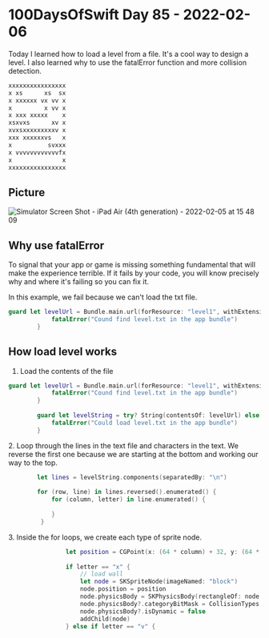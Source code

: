 # 100DaysOfSwift Day 85 - 2022-02-06

Today I learned how to load a level from a file.  It's a cool way to design a level.  I also learned why to use the fatalError function and more collision detection.

```txt
xxxxxxxxxxxxxxxx
x xs      xs  sx
x xxxxxx vx vv x
x         x vv x
x xxx xxxxx    x
xsxvxs      xv x
xvxsxxxxxxxxxv x
xxx xxxxxxvs   x
x          svxxx
x vvvvvvvvvvvvfx
x              x
xxxxxxxxxxxxxxxx
```

## Picture

![Simulator Screen Shot - iPad Air (4th generation) - 2022-02-05 at 15 48 09](https://user-images.githubusercontent.com/9620015/152663085-cda3ddf9-e2e4-4dc3-9dc5-10679b3dea2a.png)


## Why use fatalError

To signal that your app or game is missing something fundamental that will make the experience terrible.  If it fails by your code, you will know precisely why and where it's failing so you can fix it.


In this example, we fail because we can't load the txt file.
```swift
guard let levelUrl = Bundle.main.url(forResource: "level1", withExtension: "txt") else {
            fatalError("Cound find level.txt in the app bundle")
        }
```

## How load level works

1. Load the contents of the file

```swift
guard let levelUrl = Bundle.main.url(forResource: "level1", withExtension: "txt") else {
            fatalError("Cound find level.txt in the app bundle")
        }
        
        guard let levelString = try? String(contentsOf: levelUrl) else {
            fatalError("Could load level.txt in the app bundle")
        }
```


2\. Loop through the lines in the text file and characters in the text.  We reverse the first one because we are starting at the bottom and working our way to the top.

```swift
        let lines = levelString.components(separatedBy: "\n")
        
        for (row, line) in lines.reversed().enumerated() {
            for (column, letter) in line.enumerated() {
            
            }
         }
```

3\. Inside the for loops, we create each type of sprite node.

```swift
                let position = CGPoint(x: (64 * column) + 32, y: (64 * row) + 32)
                
                if letter == "x" {
                    // load wall
                    let node = SKSpriteNode(imageNamed: "block")
                    node.position = position
                    node.physicsBody = SKPhysicsBody(rectangleOf: node.size)
                    node.physicsBody?.categoryBitMask = CollisionTypes.wall.rawValue
                    node.physicsBody?.isDynamic = false
                    addChild(node)
                } else if letter == "v" {

```


